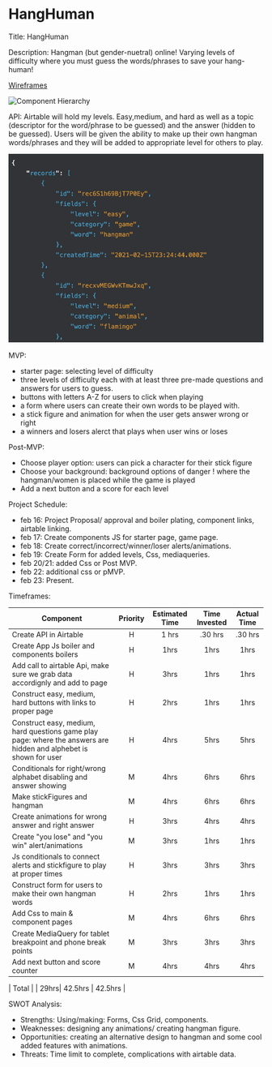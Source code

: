 # HangHuman

Title: HangHuman

Description: Hangman (but gender-nuetral) online! Varying levels of difficulty where you must guess the words/phrases to save your hang-human!

[Wireframes](https://drive.google.com/file/d/1GcjEYM1GT5iRfDvmRHxNyvqRrSsGkgUF/view?usp=sharing)

![Component Hierarchy](https://drive.google.com/file/d/1HnzzlCxdl3m2t56aIFi6bpKU4dtNzxLD/view?usp=sharing)

API: Airtable will hold my levels. Easy,medium, and hard as well as a topic (descriptor for the word/phrase to be guessed) and the answer (hidden to be guessed). Users will be given the ability to make up their own hangman words/phrases and they will be added to appropriate level for others to play.

![Example API Data](ApiExampleData.png)

MVP:

- starter page: selecting level of difficulty
- three levels of difficulty each with at least three pre-made questions and answers for users to guess.
- buttons with letters A-Z for users to click when playing
- a form where users can create their own words to be played with.
- a stick figure and animation for when the user gets answer wrong or right
- a winners and losers alerct that plays when user wins or loses

Post-MVP:

- Choose player option: users can pick a character for their stick figure
- Choose your background: background options of danger ! where the hangman/women is placed while the game is played
- Add a next button and a score for each level

Project Schedule:

- feb 16: Project Proposal/ approval and boiler plating, component links, airtable linking.
- feb 17: Create components JS for starter page, game page.
- feb 18: Create correct/incorrect/winner/loser alerts/animations.
- feb 19: Create Form for added levels, Css, mediaqueries.
- feb 20/21: added Css or Post MVP.
- feb 22: additional css or pMVP.
- feb 23: Present.

Timeframes:

| Component                                                                                                          | Priority | Estimated Time | Time Invested | Actual Time |
| ------------------------------------------------------------------------------------------------------------------ | :------: | :------------: | :-----------: | :---------: |
| Create API in Airtable                                                                                             |    H     |     1 hrs      |    .30 hrs    |   .30 hrs   |
| Create App Js boiler and components boilers                                                                        |    H     |      1hrs      |     1hrs      |    1hrs     |
| Add call to airtable Api, make sure we grab data accordignly and add to page                                       |    H     |      3hrs      |     1hrs      |    1hrs     |
| Construct easy, medium, hard buttons with links to proper page                                                     |    H     |      2hrs      |     1hrs      |    1hrs     |
| Construct easy, medium, hard questions game play page: where the answers are hidden and alphebet is shown for user |    H     |      4hrs      |     5hrs      |    5hrs     |
| Conditionals for right/wrong alphabet disabling and answer showing                                                 |    M     |      4hrs      |     6hrs      |    6hrs     |
| Make stickFigures and hangman                                                                                      |    M     |      4hrs      |     6hrs      |    6hrs     |
| Create animations for wrong answer and right answer                                                                |    H     |      3hrs      |     4hrs      |    4hrs     |
| Create "you lose" and "you win" alert/animations                                                                   |    M     |      3hrs      |     1hrs      |    1hrs     |
| Js conditionals to connect alerts and stickfigure to play at proper times                                          |    H     |      3hrs      |     3hrs      |    3hrs     |
| Construct form for users to make their own hangman words                                                           |    H     |      2hrs      |     1hrs      |    1hrs     |
| Add Css to main & component pages                                                                                  |    M     |      4hrs      |     6hrs      |    6hrs     |
| Create MediaQuery for tablet breakpoint and phone break points                                                     |    M     |      3hrs      |     3hrs      |    3hrs     |
| Add next button and score counter                                                                                  |    M     |      4hrs      |     4hrs      |    4hrs     |

| Total | | 29hrs| 42.5hrs | 42.5hrs |

SWOT Analysis:

- Strengths: Using/making: Forms, Css Grid, components.
- Weaknesses: designing any animations/ creating hangman figure.
- Opportunities: creating an alternative design to hangman and some cool added features with animations.
- Threats: Time limit to complete, complications with airtable data.
